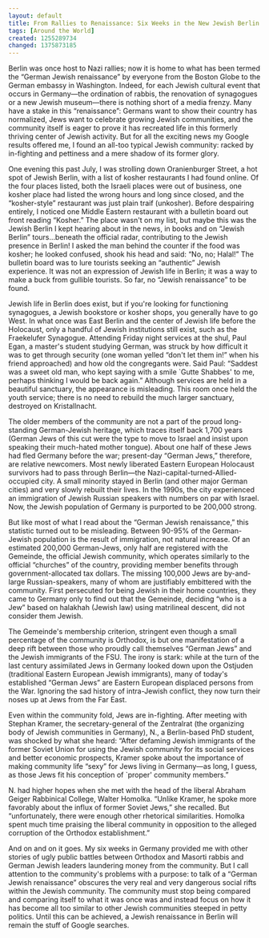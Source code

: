 ```yaml
---
layout: default
title: From Rallies to Renaissance: Six Weeks in the New Jewish Berlin
tags: [Around the World]
created: 1255289734
changed: 1375873185
---
```

<p>Berlin was once host to Nazi rallies; now it is home to what has been termed the &ldquo;German Jewish renaissance&rdquo; by everyone from the Boston Globe to the German embassy in Washington. Indeed, for each Jewish cultural event that occurs in Germany&mdash;the ordination of rabbis, the renovation of synagogues or a new Jewish museum&mdash;there is nothing short of a media frenzy. Many have a stake in this &ldquo;renaissance&rdquo;: Germans want to show their country has normalized, Jews want to celebrate growing Jewish communities, and the community itself is eager to prove it has recreated life in this formerly thriving center of Jewish activity. But for all the exciting news my Google results offered me, I found an all-too typical Jewish community: racked by in-fighting and pettiness and a mere shadow of its former glory.</p>

<p>One evening this past July, I was strolling down Oranienburger Street, a hot spot of Jewish Berlin, with a list of kosher restaurants I had found online. Of the four places listed, both the Israeli places were out of business, one kosher place had listed the wrong hours and long since closed, and the &ldquo;kosher-style&rdquo; restaurant was just plain traif (unkosher). Before despairing entirely, I noticed one Middle Eastern restaurant with a bulletin board out front reading &ldquo;Kosher.&rdquo; The place wasn&#39;t on my list, but maybe this was the Jewish Berlin I kept hearing about in the news, in books and on &ldquo;Jewish Berlin&rdquo; tours&hellip;beneath the official radar, contributing to the Jewish presence in Berlin! I asked the man behind the counter if the food was kosher; he looked confused, shook his head and said: &ldquo;No, no; Halal!&rdquo; The bulletin board was to lure tourists seeking an &ldquo;authentic&rdquo; Jewish experience. It was not an expression of Jewish life in Berlin; it was a way to make a buck from gullible tourists. So far, no &ldquo;Jewish renaissance&rdquo; to be found.</p>

<p>Jewish life in Berlin does exist, but if you&#39;re looking for functioning synagogues, a Jewish bookstore or kosher shops, you generally have to go West. In what once was East Berlin and the center of Jewish life before the Holocaust, only a handful of Jewish institutions still exist, such as the Fraekelufer Synagogue. Attending Friday night services at the shul, Paul Egan, a master&#39;s student studying German, was struck by how difficult it was to get through security (one woman yelled &ldquo;don&#39;t let them in!&rdquo; when his friend approached) and how old the congregants were. Said Paul: &ldquo;Saddest was a sweet old man, who kept saying with a smile `Gutte Shabbes&#39; to me, perhaps thinking I would be back again.&rdquo; Although services are held in a beautiful sanctuary, the appearance is misleading. This room once held the youth service; there is no need to rebuild the much larger sanctuary, destroyed on Kristallnacht.</p>

<p>The older members of the community are not a part of the proud long-standing German-Jewish heritage, which traces itself back 1,700 years (German Jews of this cut were the type to move to Israel and insist upon speaking their much-hated mother tongue). About one half of these Jews had fled Germany before the war; present-day &ldquo;German Jews,&rdquo; therefore, are relative newcomers. Most newly liberated Eastern European Holocaust survivors had to pass through Berlin&mdash;the Nazi-capital-turned-Allied-occupied city. A small minority stayed in Berlin (and other major German cities) and very slowly rebuilt their lives. In the 1990s, the city experienced an immigration of Jewish Russian speakers with numbers on par with Israel. Now, the Jewish population of Germany is purported to be 200,000 strong.</p>

<p>But like most of what I read about the &ldquo;German Jewish renaissance,&rdquo; this statistic turned out to be misleading. Between 90-95% of the German-Jewish population is the result of immigration, not natural increase. Of an estimated 200,000 German-Jews, only half are registered with the Gemeinde, the official Jewish community, which operates similarly to the official &ldquo;churches&rdquo; of the country, providing member benefits through government-allocated tax dollars. The missing 100,000 Jews are by-and-large Russian-speakers, many of whom are justifiably embittered with the community. First persecuted for being Jewish in their home countries, they came to Germany only to find out that the Gemeinde, deciding &ldquo;who is a Jew&rdquo; based on halakhah (Jewish law) using matrilineal descent, did not consider them Jewish.</p>

<p>The Gemeinde&#39;s membership criterion, stringent even though a small percentage of the community is Orthodox, is but one manifestation of a deep rift between those who proudly call themselves &ldquo;German Jews&rdquo; and the Jewish immigrants of the FSU. The irony is stark: while at the turn of the last century assimilated Jews in Germany looked down upon the Ostjuden (traditional Eastern European Jewish immigrants), many of today&#39;s established &ldquo;German Jews&rdquo; are Eastern European displaced persons from the War. Ignoring the sad history of intra-Jewish conflict, they now turn their noses up at Jews from the Far East.</p>

<p>Even within the community fold, Jews are in-fighting. After meeting with Stephan Kramer, the secretary-general of the Zentralrat (the organizing body of Jewish communities in Germany), N., a Berlin-based PhD student, was shocked by what she heard: &ldquo;After defaming Jewish immigrants of the former Soviet Union for using the Jewish community for its social services and better economic prospects, Kramer spoke about the importance of making community life &ldquo;sexy&rdquo; for Jews living in Germany&mdash;as long, I guess, as those Jews fit his conception of `proper&#39; community members.&rdquo;</p>

<p>N. had higher hopes when she met with the head of the liberal Abraham Geiger Rabbinical College, Walter Homolka. &ldquo;Unlike Kramer, he spoke more favorably about the influx of former Soviet Jews,&rdquo; she recalled. But &ldquo;unfortunately, there were enough other rhetorical similarities. Homolka spent much time praising the liberal community in opposition to the alleged corruption of the Orthodox establishment.&rdquo;</p>

<p>And on and on it goes. My six weeks in Germany provided me with other stories of ugly public battles between Orthodox and Masorti rabbis and German Jewish leaders laundering money from the community. But I call attention to the community&#39;s problems with a purpose: to talk of a &ldquo;German Jewish renaissance&rdquo; obscures the very real and very dangerous social rifts within the Jewish community. The community must stop being compared and comparing itself to what it was once was and instead focus on how it has become all too similar to other Jewish communities steeped in petty politics. Until this can be achieved, a Jewish renaissance in Berlin will remain the stuff of Google searches.</p>

<p>&nbsp;</p>

<p>&nbsp;</p>
